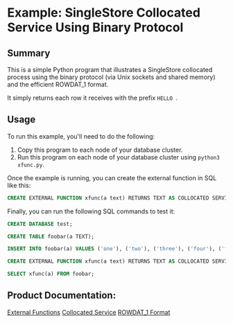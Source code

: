 # Example:  SingleStore Collocated Service Using Binary Protocol

## Summary

This is a simple Python program that illustrates a SingleStore collocated
process using the binary protocol (via Unix sockets and shared memory) and the
efficient ROWDAT_1 format.

It simply returns each row it receives with the prefix `HELLO `.

## Usage

To run this example, you'll need to do the following:
1. Copy this program to each node of your database cluster.
1. Run this program on each node of your database cluster using `python3 xfunc.py`.

Once the example is running, you can create the external function in SQL like this:
```sql
CREATE EXTERNAL FUNCTION xfunc(a text) RETURNS TEXT AS COLLOCATED SERVICE '/tmp/xfunc_pipe' FORMAT ROWDAT_1;
```

Finally, you can run the following SQL commands to test it:
```sql
CREATE DATABASE test;

CREATE TABLE foobar(a TEXT);

INSERT INTO foobar(a) VALUES ('one'), ('two'), ('three'), ('four'), ('five'), ('six'), ('seven'), ('eight'), ('nine'), ('ten');

CREATE EXTERNAL FUNCTION xfunc(a text) RETURNS TEXT AS COLLOCATED SERVICE '/tmp/xfunc_pipe' FORMAT ROWDAT_1;

SELECT xfunc(a) FROM foobar;
```

## Product Documentation:
[External Functions](https://docs.singlestore.com/cloud/reference/sql-reference/procedural-sql-reference/create-or-replace-external-function/)
[Collocated Service](https://docs.singlestore.com/cloud/reference/sql-reference/procedural-sql-reference/create-or-replace-external-function/?_gl=1*ln41ot*_up*MQ..*_ga*MTQ4ODY3MTk2Mi4xNjk4MjQzNDc5*_ga_V9YBY81TXW*MTY5ODI0MzQ3OS4xLjAuMTY5ODI0MzQ3OS4wLjAuMA..#rowdat-1)
[ROWDAT_1 Format](https://docs.singlestore.com/cloud/reference/sql-reference/procedural-sql-reference/create-or-replace-external-function/?_gl=1*ln41ot*_up*MQ..*_ga*MTQ4ODY3MTk2Mi4xNjk4MjQzNDc5*_ga_V9YBY81TXW*MTY5ODI0MzQ3OS4xLjAuMTY5ODI0MzQ3OS4wLjAuMA..#using-collocated-service)

